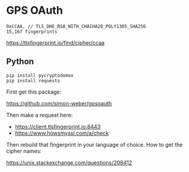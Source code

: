 # GPS OAuth

~~~
0xCCAA, // TLS_DHE_RSA_WITH_CHACHA20_POLY1305_SHA256
15,167 fingerprints
~~~

https://tlsfingerprint.io/find/cipher/ccaa

## Python

~~~
pip install pycryptodomex
pip install requests
~~~

First get this package:

https://github.com/simon-weber/gpsoauth

Then make a request here:

- https://client.tlsfingerprint.io:8443
- https://www.howsmyssl.com/a/check

Then rebuild that fingerprint in your language of choice. How to get the cipher
names:

https://unix.stackexchange.com/questions/208412
